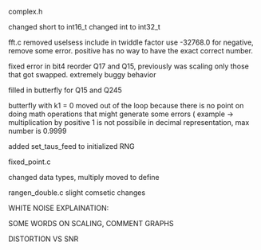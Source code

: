 complex.h

changed short to int16\_t
changed int to int32\_t

fft.c
removed uselsess include
in twiddle factor use -32768.0 for negative, remove some error. 
positive has no way to have the exact correct number.

fixed error in bit4 reorder Q17 and Q15, previously was scaling only those that got swapped. extremely buggy behavior

filled in butterfly for Q15 and Q245

butterfly with k1 = 0 moved out of the loop because there is no point on doing math operations that might generate some errors ( example -> multiplication by positive 1 is not possibile in decimal representation, max number is 0.9999

added set_taus_feed to initialized RNG

fixed_point.c

changed data types,
multiply moved to define

rangen_double.c  slight comsetic changes

WHITE NOISE EXPLAINATION:

SOME WORDS ON SCALING, COMMENT GRAPHS

DISTORTION VS SNR
